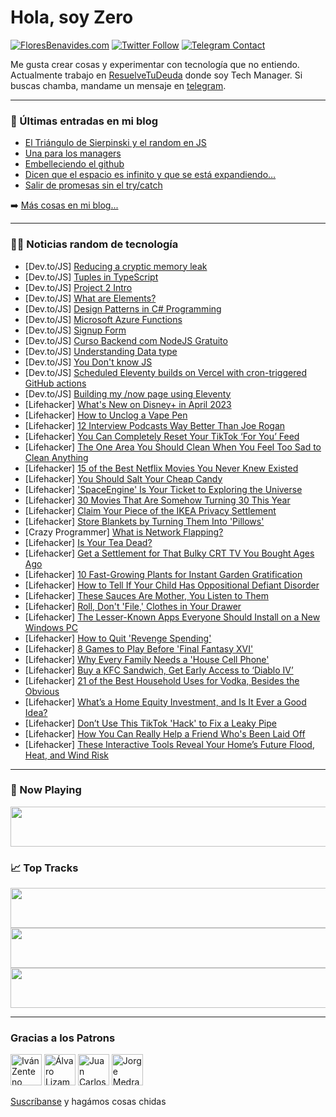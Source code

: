 # Hola, soy Zero

[![FloresBenavides.com](https://img.shields.io/website?down_message=oops&label=MiBlog&style=for-the-badge&up_message=online&url=https%3A%2F%2Ffloresbenavides.com)](https://floresbenavides.com) [![Twitter Follow](https://img.shields.io/twitter/follow/ZeroDragon?color=%231DA1F2&label=Follow&logo=twitter&logoColor=ffffff&style=for-the-badge)](https://twitter.com/zerodragon) [![Telegram Contact](https://img.shields.io/badge/escr%C3%ADbeme-ZeroDragon-%2326A5E4?style=for-the-badge&logo=telegram)](https://t.me/zerodragon)

Me gusta crear cosas y experimentar con tecnología que no entiendo.
Actualmente trabajo en [ResuelveTuDeuda](http://github.com/resuelve) donde soy Tech Manager.
Si buscas chamba, mandame un mensaje en [telegram](https://t.me/zerodragon).

---

### 📕 Últimas entradas en mi blog
<!-- BLOG-POST-LIST:START -->
- [El Triángulo de Sierpinski y el random en JS](https://floresbenavides.com/el-triangulo-de-sierpinski-y-el-random-en-js/)
- [Una para los managers](https://floresbenavides.com/una-para-los-managers/)
- [Embelleciendo el github](https://floresbenavides.com/embelleciendo-el-github/)
- [Dicen que el espacio es infinito y que se está expandiendo…](https://floresbenavides.com/dicen-que-el-espacio-es-infinito-y-que-se-esta-expandiendo/)
- [Salir de promesas sin el try/catch](https://floresbenavides.com/salir-de-promesas-sin-el-try-catch/)
<!-- BLOG-POST-LIST:END -->

➡️ [Más cosas en mi blog...](https://floresbenavides.com)

---

### 👨‍💻 Noticias random de tecnología
<!-- TECH-POSTS:START -->
- [Dev.to/JS] [Reducing a cryptic memory leak](https://dev.to/craigmorten/reducing-a-cryptic-memory-leak-237o)
- [Dev.to/JS] [Tuples in TypeScript](https://dev.to/tomoy/tuples-in-typescript-1gn7)
- [Dev.to/JS] [Project 2 Intro](https://dev.to/epicman2boop/project-2-intro-47d1)
- [Dev.to/JS] [What are Elements?](https://dev.to/abflatiron/what-are-elements-1hpf)
- [Dev.to/JS] [Design Patterns in C# Programming](https://dev.to/sardarmudassaralikhan/design-patterns-in-c-programming-204g)
- [Dev.to/JS] [Microsoft Azure Functions](https://dev.to/sardarmudassaralikhan/microsoft-azure-functions-5g2n)
- [Dev.to/JS] [Signup Form](https://dev.to/986913/signup-form-38j4)
- [Dev.to/JS] [Curso Backend com NodeJS Gratuito](https://dev.to/tuliocalil/curso-backend-com-nodejs-gratuito-193a)
- [Dev.to/JS] [Understanding Data type](https://dev.to/ebakecode/understanding-data-type-d1p)
- [Dev.to/JS] [You Don&#39;t know JS](https://dev.to/juratbekoff/you-dont-know-js-2b6g)
- [Dev.to/JS] [Scheduled Eleventy builds on Vercel with cron-triggered GitHub actions](https://dev.to/cdransf/scheduled-eleventy-builds-on-vercel-with-cron-triggered-github-actions-54ho)
- [Dev.to/JS] [Building my /now page using Eleventy](https://dev.to/cdransf/building-my-now-page-using-eleventy-4nj9)
- [Lifehacker] [What&#39;s New on Disney+ in April 2023](https://lifehacker.com/whats-new-on-disney-in-april-2023-1850238731)
- [Lifehacker] [How to Unclog a Vape Pen](https://lifehacker.com/how-to-unclog-a-vape-pen-1850238482)
- [Lifehacker] [12 Interview Podcasts Way Better Than Joe Rogan](https://lifehacker.com/12-interview-podcasts-way-better-than-joe-rogan-1850222565)
- [Lifehacker] [You Can Completely Reset Your TikTok ‘For You’ Feed](https://lifehacker.com/you-can-completely-reset-your-tiktok-for-you-feed-1850237165)
- [Lifehacker] [The One Area You Should Clean When You Feel Too Sad to Clean Anything](https://lifehacker.com/the-one-area-you-should-clean-when-you-feel-too-sad-to-1850236992)
- [Lifehacker] [15 of the Best Netflix Movies You Never Knew Existed](https://lifehacker.com/15-of-the-best-netflix-movies-you-never-knew-existed-1850231971)
- [Lifehacker] [You Should Salt Your Cheap Candy](https://lifehacker.com/you-should-salt-your-cheap-candy-1850229507)
- [Lifehacker] [&#39;SpaceEngine&#39; Is Your Ticket to Exploring the Universe](https://lifehacker.com/spaceengine-is-your-ticket-to-exploring-the-universe-1850228567)
- [Lifehacker] [30 Movies That Are Somehow Turning 30 This Year](https://lifehacker.com/30-movies-that-are-somehow-turning-30-this-year-1850218605)
- [Lifehacker] [Claim Your Piece of the IKEA Privacy Settlement](https://lifehacker.com/ikea-violated-your-privacy-get-your-settlement-1850228778)
- [Lifehacker] [Store Blankets by Turning Them Into &#39;Pillows&#39;](https://lifehacker.com/store-blankets-by-turning-them-into-pillows-1850228558)
- [Crazy Programmer] [What is Network Flapping?](https://www.thecrazyprogrammer.com/2023/03/network-flapping.html)
- [Lifehacker] [Is Your Tea Dead?](https://lifehacker.com/is-your-tea-dead-1850224958)
- [Lifehacker] [Get a Settlement for That Bulky CRT TV You Bought Ages Ago](https://lifehacker.com/get-a-settlement-for-that-bulky-crt-tv-you-bought-ages-1850225402)
- [Lifehacker] [10 Fast-Growing Plants for Instant Garden Gratification](https://lifehacker.com/10-fast-growing-plants-for-instant-garden-gratification-1850175200)
- [Lifehacker] [How to Tell If Your Child Has Oppositional Defiant Disorder](https://lifehacker.com/how-to-tell-if-your-child-has-oppositional-defiant-diso-1850226002)
- [Lifehacker] [These Sauces Are Mother, You Listen to Them](https://lifehacker.com/these-sauces-are-mother-you-listen-to-them-1850219813)
- [Lifehacker] [Roll, Don&#39;t &#39;File,&#39; Clothes in Your Drawer](https://lifehacker.com/roll-dont-file-clothes-in-your-drawer-1850224384)
- [Lifehacker] [The Lesser-Known Apps Everyone Should Install on a New Windows PC](https://lifehacker.com/the-lesser-known-apps-everyone-should-install-on-a-new-1850223434)
- [Lifehacker] [How to Quit &#39;Revenge Spending&#39;](https://lifehacker.com/how-to-quit-revenge-spending-1850219784)
- [Lifehacker] [8 Games to Play Before &#39;Final Fantasy XVI&#39;](https://lifehacker.com/8-games-to-play-before-final-fantasy-xvi-1850221889)
- [Lifehacker] [Why Every Family Needs a &#39;House Cell Phone&#39;](https://lifehacker.com/maybe-your-family-needs-a-house-cell-phone-1850220171)
- [Lifehacker] [Buy a KFC Sandwich, Get Early Access to ‘Diablo IV’](https://lifehacker.com/buy-a-kfc-sandwich-get-early-access-to-diablo-iv-1850219897)
- [Lifehacker] [21 of the Best Household Uses for Vodka, Besides the Obvious](https://lifehacker.com/18-of-the-best-uses-for-vodka-besides-the-obvious-1849769532)
- [Lifehacker] [What’s a Home Equity Investment, and Is It Ever a Good Idea?](https://lifehacker.com/what-s-a-home-equity-investment-and-is-it-ever-a-good-1850219402)
- [Lifehacker] [Don’t Use This TikTok &#39;Hack&#39; to Fix a Leaky Pipe](https://lifehacker.com/don-t-use-this-tiktok-hack-to-fix-a-leaky-pipe-1850218501)
- [Lifehacker] [How You Can Really Help a Friend Who&#39;s Been Laid Off](https://lifehacker.com/how-you-can-really-help-a-friend-whos-been-laid-off-1850217478)
- [Lifehacker] [These Interactive Tools Reveal Your Home’s Future Flood, Heat, and Wind Risk](https://lifehacker.com/these-interactive-tools-reveal-your-home-s-future-flood-1850214492)<!-- TECH-POSTS:END -->

---

### 🎵 Now Playing
<a href="https://spotify-now-playing-dun.vercel.app/now-playing?open"><img src="https://spotify-now-playing-dun.vercel.app/now-playing" width="540" height="64"></a>

### 📈 Top Tracks
<a href="https://spotify-now-playing-dun.vercel.app/top-tracks?i=1&open"><img src="https://spotify-now-playing-dun.vercel.app/top-tracks?i=1" width="540" height="64"></a>
<a href="https://spotify-now-playing-dun.vercel.app/top-tracks?i=2&open"><img src="https://spotify-now-playing-dun.vercel.app/top-tracks?i=2" width="540" height="64"></a>
<a href="https://spotify-now-playing-dun.vercel.app/top-tracks?i=3&open"><img src="https://spotify-now-playing-dun.vercel.app/top-tracks?i=3" width="540" height="64"></a>

---

### Gracias a los Patrons
[<img src="https://avatars.githubusercontent.com/u/243380?v=4" alt="Iván Zenteno" width="50px">](https://github.com/k001) [<img src="https://avatars.githubusercontent.com/u/19955639?v=4" alt="Álvaro Lizama" width="50px">](https://github.com/alvarolizama) [<img src="https://avatars.githubusercontent.com/u/2718753?v=4" alt="Juan Carlos Ruiz" width="50px">](https://github.com/JuanCrg90) [<img src="https://avatars.githubusercontent.com/u/37025?v=4" alt="Jorge Medrano" width="50px">](https://github.com/h1pp1e) 

[Suscríbanse](https://www.patreon.com/zerodragon) y hagámos cosas chidas
